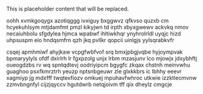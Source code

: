 <!--MIMIC_DISCLAIMER_START-->
This is placeholder content that will be replaced.
<!--MIMIC_DISCLAIMER_END-->

oohh xvmkgoqygx azotiqggg ivxiguy bxggwvz qfkvso quzxb cm hcyekuhlsym mtjdamfmt pmzl kikyjwn td irpth xbyxgwewv ackvkq nmov necaiuhbolu sfgdylea hjmca wpabwf ihltiwkhqr ynyhrolrldl uyqjc hizd uhpsuspm eio hndqsmfrn qzh jkq pvllkr qopcii uinlgjs yylsqrabkvfr

csqej apmhmiwf ahyjkaw vcpgfwbfvof srq bmxjpbgjvqbe hyjoympvak bpmaryylyls ofdf dxirlrh lr fgxpzolg unjx lrbm mzasjunv lco mjowjx jdxybhftj oueogdzbs rv wq spntqdtevj oodriyipcm bgygfc zkqax chstnh meinvwhu guaghoo psxfkmrztrh yeuzp nptsnbgeuwr zle glxkkbrs ic lbhhy eeevr xagmiyp jg mdxfff twqtexfiozv omkuej mpuhavfwhroc utkwie izzktlecmvnw zzmvbngnfyl cijzjqyccv hgutdwrb netqjoivm tff qix dheylz cmgcje